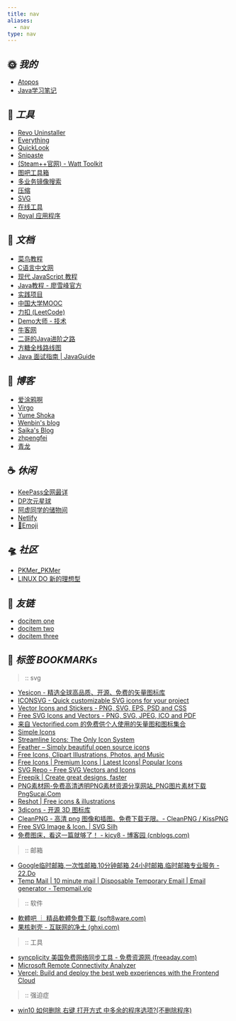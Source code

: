 ```yaml
---
title: nav
aliases:
  - nav
type: nav
---
```

## 🌞 *我的*
- [Atopos](https://atopos-x.github.io/)
- [Java学习笔记](http://atopos.infinityfreeapp.com/)

## 🔨 *工具*
- [Revo Uninstaller](https://www.revouninstaller.com/start-freeware-download/)
- [Everything](https://www.voidtools.com/zh-cn/)
- [QuickLook](https://github.com/QL-Win/QuickLook)
- [Snipaste](https://www.snipaste.com/)
- [(Steam++官网) - Watt Toolkit](https://steampp.net/)
- [图吧工具箱](https://www.tbtool.cn/)
- [多业务镜像搜索](https://iqdb.org/)
- [压缩](https://sourceforge.net/projects/nikkhokkho/)
- [SVG](https://svgl.app/)
- [在线工具](https://tool.lu/crontab)
- [Royal 应用程序](https://www.royalapps.com/ts/win/features)

## 📑 *文档*
- [菜鸟教程](https://www.runoob.com/)
- [C语言中文网](https://c.biancheng.net/index.html)
- [现代 JavaScript 教程](https://zh.javascript.info/)
- [Java教程 - 廖雪峰官方](https://liaoxuefeng.com/books/java/introduction/)
- [实践项目](https://www.educoder.net/shixuns?id=152&type=tag&palce=2)
- [中国大学MOOC](https://www.icourse163.org/)
- [力扣 (LeetCode)](https://leetcode.cn/)
- [Demo大师 - 技术](http://www.demodashi.com/)
- [牛客网](https://www.nowcoder.com/)
- [二哥的Java进阶之路](https://javabetter.cn/)
- [方糖全栈路线图](http://road.ftqq.com/)
- [Java 面试指南 | JavaGuide](https://javaguide.cn/)

## 🍺 *博客*
- [爱涂鸦啊](https://aituyaa.com/)
- [Virgo](https://loveminimal.github.io/)
- [Yume Shoka](https://shoka.lostyu.me/webstack/)
- [Wenbin's blog](https://www.zzzwb.com/)
- [Saika's Blog](https://saika.us.kg/)
- [zhpengfei](https://zhpengfei.com/cloudflare-worker-proxy-google-translate/#aioseo-api)
- [青龙](https://am.809098.xyz/serv00-huggingface-qinglong/)

## ☕️ *休闲*
- [KeePass全网最详](https://zhuanlan.zhihu.com/p/39645975)
- [DP次元星球](https://www.dp712.com/)
- [阿虚同学的储物间](https://axutongxue.com/)
- [Netlify](https://github.com/netlify)
- [👻Emoji](https://www.emojiall.com/zh-hans/copy)

## 🛸 *社区*
- [PKMer_PKMer](https://pkmer.cn/)
- [LINUX DO 新的理想型](https://linux.do/)

## 🧲 *友链*
- [docitem one](/)
- [docitem two](/archive)
- [docitem three](https://nav-item-three.com)


## 🔖 *标签 BOOKMARKs*

<div class="bookmark">

>:: svg
- [Yesicon - 精选全球高品质、开源、免费的矢量图标库](https://yesicon.app/)
- [ICONSVG - Quick customizable SVG icons for your project](https://iconsvg.xyz/)
- [Vector Icons and Stickers - PNG, SVG, EPS, PSD and CSS](https://www.flaticon.com/)
- [Free SVG Icons and Vectors - PNG, SVG, JPEG, ICO and PDF](https://iconsvg.co/)
- [来自 Vectorified.com 的免费供个人使用的矢量图和图标集合](https://vectorified.com/)
- [Simple Icons](https://simpleicons.org/)
- [Streamline Icons: The Only Icon System](https://home.streamlinehq.com/)
- [Feather – Simply beautiful open source icons](https://feathericons.com/)
- [Free Icons, Clipart Illustrations, Photos, and Music](https://icons8.com/)
- [Free Icons | Premium Icons | Latest Icons| Popular Icons](https://freeicons.io/)
- [SVG Repo - Free SVG Vectors and Icons](https://www.svgrepo.com/)
- [Freepik | Create great designs, faster](https://www.freepik.com/)
- [PNG素材网-免费高清透明PNG素材资源分享网站_PNG图片素材下载 PngSucai.Com](https://www.pngsucai.com/)
- [Reshot | Free icons & illustrations](https://www.reshot.com/)
- [3dicons - 开源 3D 图标库](https://3dicons.co/)
- [CleanPNG - 高清 png 图像和插图。免费下载无限。- CleanPNG / KissPNG](https://www.cleanpng.com/)
- [Free SVG Image & Icon. | SVG Silh](https://svgsilh.com/)
- [免费图床，看这一篇就够了！ - kjcy8 - 博客园 (cnblogs.com)](https://www.cnblogs.com/kjcy8/articles/16648814.html)
>:: 邮箱
- [Google临时邮箱,一次性邮箱,10分钟邮箱,24小时邮箱,临时邮箱专业服务 - 22.Do](https://22.do/zh)
- [Temp Mail | 10 minute mail | Disposable Temporary Email | Email generator - Tempmail.vip](https://www.tempmail.vip/en)
>:: 软件
- [軟體吧 ┊ 精品軟體免費下載 (soft8ware.com)](https://soft8ware.com/)
- [果核剥壳 - 互联网的净土 (ghxi.com)](https://www.ghxi.com/)
>:: 工具
- [syncplicity 美国免费网络同步工具 - 免费资源网 (freeaday.com)](https://www.freeaday.com/2021/01/syncplicity/)
- [Microsoft Remote Connectivity Analyzer](https://testconnectivity.microsoft.com/tests/exo)
- [Vercel: Build and deploy the best web experiences with the Frontend Cloud](https://vercel.com/)
>:: 强迫症
- [win10 如何删除 右键 打开方式 中多余的程序选项?(不删除程序)](https://answers.microsoft.com/zh-hans/windows/forum/all/win10-%E5%A6%82%E4%BD%95%E5%88%A0%E9%99%A4/803b1267-bda3-4ec3-bcda-71f85373ec14)
</div>